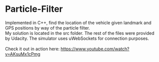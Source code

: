 # Particle-Filter
Implemented in C++, find the location of the vehicle given landmark and GPS positions by way of the particle filter.
<br>My solution is located in the src folder. The rest of the files were provided by Udacity. The simulator uses uWebSockets for connection purposes.
<br><br>Check it out in action here: https://www.youtube.com/watch?v=AKsuMx1cPmg
